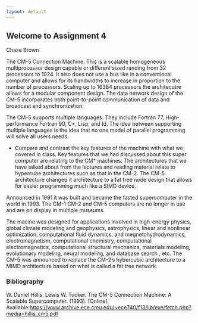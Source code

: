 ```yaml
---
layout: default
---
```


## Welcome to Assignment 4
Chase Brown

The CM-5 Connection Machine. This is a scalable homogeneous multiprocessor design capable or different sized randing from 32 processors to 1024. It also does not use a bus like in a conventional computer and allows for its bandwidths to increase in proportion to the number of processors. Scaling up to 16384 processors the architecutre allows for a modular component design. The data network design of the CM-5 incorporates both point-to-point communication of data and broadcast and synchronization.

The CM-5 supports multiple languages. They include Fortran 77, High-performance Fortran 90, C*, Lisp, and Id. The idea between supporting multiple languages is the idea that no one model of parallel programming will solve all users needs.
* Compare and contrast the key features of the machine with what we covered in class.
Key features that we had discussed about this super computer are relating to the CM* machines. The architectures that we have talked about from the lectures and reading material relate to hypercube architectures such as that in the CM-2. The CM-5 architecture changed it architecture to a fat tree node design that allows for easier programming much like a SIMD device.

Announced in 1991 it was built and became the fasted supercomputer in the world in 1993. The CM-1 CM-2 and CM-5 computers are no longer in use and are on display in multiple museums.

The macine was designed for applications involved in high-energy physics, global climate modeling and geophysics, astrophysics, linear and nonlinear optimization, computational fluid dynamics, and megnetohydrodynamics, electromagnetism, computational chemistry, computational electromagnetics, computational structural mechanics, materials modeling, evolutionary modeling, neural modeling, and database search , etc. The CM-5 was announced to replace the CM-2’s hybercubic architecture to a MIMD architecture based on what is called a fat tree network.

### Bibliography
W. Daniel Hillis, Lewis W. Tucker. The CM-5 Connection Machine: A Scalable Supercomputer. (1993). [Online]. Available:https://www.archive.ece.cmu.edu/~ece740/f13/lib/exe/fetch.php?media=hillis_cm5.pdf

